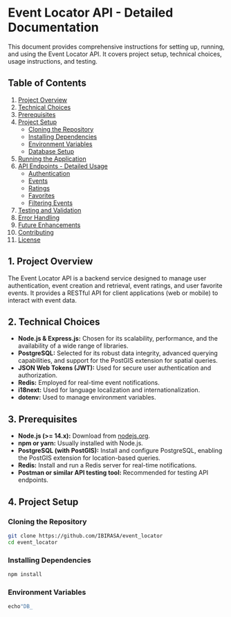 # Event Locator API - Detailed Documentation

This document provides comprehensive instructions for setting up, running, and using the Event Locator API. It covers project setup, technical choices, usage instructions, and testing.

## Table of Contents

1.  [Project Overview](#project-overview)
2.  [Technical Choices](#technical-choices)
3.  [Prerequisites](#prerequisites)
4.  [Project Setup](#project-setup)
    - [Cloning the Repository](#cloning-the-repository)
    - [Installing Dependencies](#installing-dependencies)
    - [Environment Variables](#environment-variables)
    - [Database Setup](#database-setup)
5.  [Running the Application](#running-the-application)
6.  [API Endpoints - Detailed Usage](#api-endpoints---detailed-usage)
    - [Authentication](#authentication)
    - [Events](#events)
    - [Ratings](#ratings)
    - [Favorites](#favorites)
    - [Filtering Events](#filtering-events)
7.  [Testing and Validation](#testing-and-validation)
8.  [Error Handling](#error-handling)
9.  [Future Enhancements](#future-enhancements)
10. [Contributing](#contributing)
11. [License](#license)

## 1. Project Overview

The Event Locator API is a backend service designed to manage user authentication, event creation and retrieval, event ratings, and user favorite events. It provides a RESTful API for client applications (web or mobile) to interact with event data.

## 2. Technical Choices

- **Node.js & Express.js:** Chosen for its scalability, performance, and the availability of a wide range of libraries.
- **PostgreSQL:** Selected for its robust data integrity, advanced querying capabilities, and support for the PostGIS extension for spatial queries.
- **JSON Web Tokens (JWT):** Used for secure user authentication and authorization.
- **Redis:** Employed for real-time event notifications.
- **i18next:** Used for language localization and internationalization.
- **dotenv:** Used to manage environment variables.

## 3. Prerequisites

- **Node.js (>= 14.x):** Download from [nodejs.org](https://nodejs.org/).
- **npm or yarn:** Usually installed with Node.js.
- **PostgreSQL (with PostGIS):** Install and configure PostgreSQL, enabling the PostGIS extension for location-based queries.
- **Redis:** Install and run a Redis server for real-time notifications.
- **Postman or similar API testing tool:** Recommended for testing API endpoints.

## 4. Project Setup

### Cloning the Repository

```bash
git clone https://github.com/IBIRASA/event_locator
cd event_locator
```

### Installing Dependencies

```bash
npm install
```

### Environment Variables

```bash
echo"DB_
```
